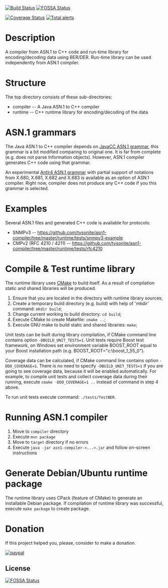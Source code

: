 [![Build Status](https://travis-ci.org/tysonite/asn1-compiler.png?branch=master)](https://travis-ci.org/tysonite/asn1-compiler)[![FOSSA Status](https://app.fossa.io/api/projects/git%2Bgithub.com%2Ftysonite%2Fasn1-compiler.svg?type=shield)](https://app.fossa.io/projects/git%2Bgithub.com%2Ftysonite%2Fasn1-compiler?ref=badge_shield)

[![Coverage Status](https://coveralls.io/repos/tysonite/asn1-compiler/badge.svg?branch=master&service=github)](https://coveralls.io/github/tysonite/asn1-compiler?branch=master)
[![Total alerts](https://img.shields.io/lgtm/alerts/g/tysonite/asn1-compiler.svg?logo=lgtm&logoWidth=18)](https://lgtm.com/projects/g/tysonite/asn1-compiler/alerts/)

# Description

A compiler from ASN.1 to C++ code and run-time library for encoding/decoding data using BER/DER.
Run-time library can be used independently from ASN.1 compiler. 

# Structure

The top directory consists of these sub-directories:
* compiler -- A Java ASN.1 to C++ compiler
* runtime  -- C++ runtime library for encoding/decoding of the data

# ASN.1 grammars

The Java ASN.1 to C++ compiler depends on [JavaCC ASN.1 grammar](https://github.com/tysonite/asn1-compiler/blob/master/compiler/src/main/javacc/asn1/AsnParser.jjt),
this grammar is a bit modified comparing to original one. It is far from complete (e.g. does not
parse Information objects). However, ASN.1 compiler generates C++ code using that grammar.

An experimental [Antlr4 ASN.1 grammar](https://github.com/tysonite/asn1-compiler/blob/master/compiler/src/main/antlr4/ASN1.g4)
with partial support of notations from X.680, X.681, X.682 and X.683 is available as an option of
ASN.1 compiler. Right now, compiler does not produce any C++ code if you this grammar is selected.

# Examples

Several ASN.1 files and generated C++ code is available for protocols:
* SNMPv3 -- https://github.com/tysonite/asn1-compiler/tree/master/runtime/tests/snmpv3-example
* CMPv2 (RFC 4210 / 4211) -- https://github.com/tysonite/asn1-compiler/tree/master/runtime/tests/rfc4210

# Compile & Test runtime library
The runtime library uses [CMake](http://www.cmake.org/) to build itself. As a result of compilation
static and shared libraries will be produced.

1. Ensure that you are located in the directory with runtime library sources;
2. Create a temporary build directory (e.g. build) with help of 'mkdir' command: `mkdir build`;
3. Change current working to build directory: `cd build`;
4. Execute CMake to create Makefile: `cmake ..`;
5. Execute GNU make to build static and shared libraries: `make`;

Unit tests can be built during library compilation, if CMake command line contains option
`-DBUILD_UNIT_TESTS=1`. Unit tests require Boost test framework, on Windows set environment
variable BOOST_ROOT equal to your Boost installation path (e.g. BOOST_ROOT="c:\boost_1_55_0").

Coverage data can be calculated, if CMake command line contains option `-DDO_COVERAGE=1`. There
is no need to specify `-DBUILD_UNIT_TESTS=1` if you are going to see coverage data, because it
will be enabled automatically. For example, to compile unit tests and collect coverage data
during their running, execute `cmake -DDO_COVERAGE=1 ..` instead of command in step 4 above.

To run unit tests execute command: `./tests/TestBER`.

# Running ASN.1 compiler
1. Move to `compiler` directory
1. Execute `mvn package`
1. Move to `target` directory if no errors
1. Execute `java -jar asn1-compiler-<...>.jar` and follow on-screen instructions

# Generate Debian/Ubuntu runtime package
The runtime library uses CPack (feature of CMake) to generate an installable Debian package. If
compilation of runtime library was successful, execute `make package` to create package.

# Donation
If this project helped you, please, consider to make a donation.

[![paypal](https://www.paypalobjects.com/en_US/i/btn/btn_donateCC_LG.gif)](https://www.paypal.com/cgi-bin/webscr?cmd=_s-xclick&hosted_button_id=Z8MVWEREKYYRL)


## License
[![FOSSA Status](https://app.fossa.io/api/projects/git%2Bgithub.com%2Ftysonite%2Fasn1-compiler.svg?type=large)](https://app.fossa.io/projects/git%2Bgithub.com%2Ftysonite%2Fasn1-compiler?ref=badge_large)